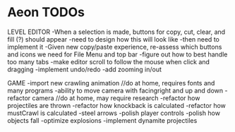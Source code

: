 Aeon TODOs
====

LEVEL EDITOR
	-When a selection is made, buttons for copy, cut, clear, and fill (?) should appear
		-need to design how this will look like
		-then need to implement it
	-Given new copy/paste experience, re-assess which buttons and icons we need for File Menu and top bar
	-figure out how to best handle too many tabs
	-make editor scroll to follow the mouse when click and dragging
	-implement undo/redo
	-add zooming in/out

GAME
	-import new crawling animation //do at home, requires fonts and many programs
	-ability to move camera with facingright and up and down
	-refactor camera //do at home, may require research
	-refactor how projectiles are thrown
	-refactor how knockback is calculated
	-refactor how mustCrawl is calculated
	-steel arrows
	-polish player controls
	-polish how objects fall
	-optimize explosions
	-implement dynamite projectiles
